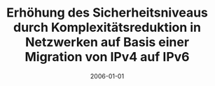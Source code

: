---
abstract: ''
authors:
- Wojciech Urbanczyk
date: '2006-01-01'
featured: false
links:
- name: Publik
  url: https://publik.tuwien.ac.at/showentry.php?ID=140879&lang=1
publication_types:
- '7'
publishDate: '2006-01-01'
title: Erhöhung des Sicherheitsniveaus durch Komplexitätsreduktion in Netzwerken auf
  Basis einer Migration von IPv4 auf IPv6
url_pdf: ''
---